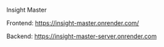 Insight Master

Frontend: https://insight-master.onrender.com/

Backend: https://insight-master-server.onrender.com
